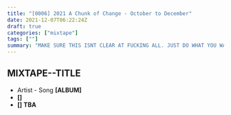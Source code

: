 ```yaml
---
title: "[0006] 2021 A Chunk of Change - October to December"
date: 2021-12-07T06:22:24Z
draft: true
categories: ["mixtape"]
tags: [""]
summary: "MAKE SURE THIS ISNT CLEAR AT FUCKING ALL. JUST DO WHAT YOU WANT BUT MAKE IT FIT THE FUCKING THEME!!"
---
```


## __MIXTAPE--TITLE__

* Artist - Song __[ALBUM]__
*  __[]__
*  __[]__
**TBA**
